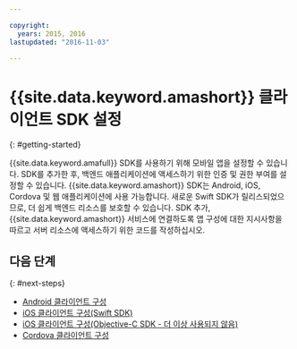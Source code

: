 ```yaml
---

copyright:
  years: 2015, 2016
lastupdated: "2016-11-03"

---
```


# {{site.data.keyword.amashort}} 클라이언트 SDK 설정
{: #getting-started}

{{site.data.keyword.amafull}} SDK를 사용하기 위해 모바일 앱을 설정할 수 있습니다. SDK를 추가한 후, 백엔드 애플리케이션에 액세스하기 위한 인증 및 권한 부여를 설정할 수 있습니다. {{site.data.keyword.amashort}} SDK는 Android, iOS, Cordova 및 웹 애플리케이션에 사용 가능합니다. 새로운 Swift SDK가 릴리스되었으므로, 더 쉽게 백엔드 리소스를 보호할 수 있습니다. SDK 추가, {{site.data.keyword.amashort}} 서비스에 연결하도록 앱 구성에 대한 지시사항을 따르고 서버 리소스에 액세스하기 위한 코드를 작성하십시오. 


## 다음 단계
{: #next-steps}

* [Android 클라이언트 구성](getting-started-android.html)
* [iOS 클라이언트 구성(Swift SDK)](getting-started-ios-swift-sdk.html)
* [iOS 클라이언트 구성(Objective-C SDK - 더 이상 사용되지 않음)](getting-started-ios.html)
* [Cordova 클라이언트 구성](getting-started-cordova.html)
